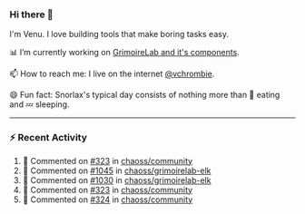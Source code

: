 ### Hi there 👋

I'm Venu. I love building tools that make boring tasks easy.

📊 I’m currently working on [GrimoireLab and it's components](https://chaoss.github.io/grimoirelab).

📫 How to reach me: I live on the internet [@vchrombie](https://www.google.co.in/search?q=vchrombie).

😄 Fun fact: Snorlax's typical day consists of nothing more than :doughnut: eating and :zzz: sleeping.

---

### :zap: Recent Activity

<!--RECENT_ACTIVITY:start-->
1. 💬 Commented on [#323](https://github.com/chaoss/community/pull/323#issuecomment-1087279042) in [chaoss/community](https://github.com/chaoss/community)
2. 💬 Commented on [#1045](https://github.com/chaoss/grimoirelab-elk/issues/1045#issuecomment-1087273711) in [chaoss/grimoirelab-elk](https://github.com/chaoss/grimoirelab-elk)
3. 💬 Commented on [#1030](https://github.com/chaoss/grimoirelab-elk/pull/1030#discussion_r841455276) in [chaoss/grimoirelab-elk](https://github.com/chaoss/grimoirelab-elk)
4. 💬 Commented on [#323](https://github.com/chaoss/community/pull/323#issuecomment-1087223246) in [chaoss/community](https://github.com/chaoss/community)
5. 💬 Commented on [#324](https://github.com/chaoss/community/pull/324#issuecomment-1087222414) in [chaoss/community](https://github.com/chaoss/community)
<!--RECENT_ACTIVITY:end-->

<!--
**vchrombie/vchrombie** is a ✨ _special_ ✨ repository because its `README.md` (this file) appears on your GitHub profile.

Here are some ideas to get you started:

- 🔭 I’m currently working on ...
- 🌱 I’m currently learning ...
- 👯 I’m looking to collaborate on ...
- 🤔 I’m looking for help with ...
- 💬 Ask me about ...
- 📫 How to reach me: ...
- 😄 Pronouns: ...
- ⚡ Fun fact: ...
-->
